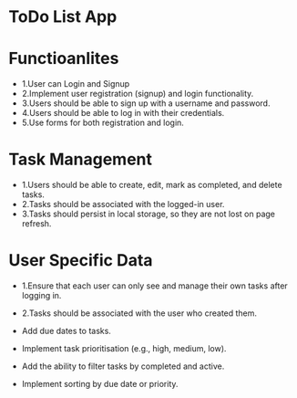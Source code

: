 # ToDo List App


# Functioanlites

* 1.User can Login and Signup
* 2.Implement user registration (signup) and login functionality.
* 3.Users should be able to sign up with a username and password.
* 4.Users should be able to log in with their credentials.
* 5.Use forms for both registration and login.

# Task Management
* 1.Users should be able to create, edit, mark as completed, and delete tasks.
* 2.Tasks should be associated with the logged-in user.
* 3.Tasks should persist in local storage, so they are not lost on page refresh.

# User Specific Data
* 1.Ensure that each user can only see and manage their own tasks after logging in.
* 2.Tasks should be associated with the user who created them.



 * Add due dates to tasks.
 * Implement task prioritisation (e.g., high, medium, low).
 * Add the ability to filter tasks by completed and active.
 * Implement sorting by due date or priority.
